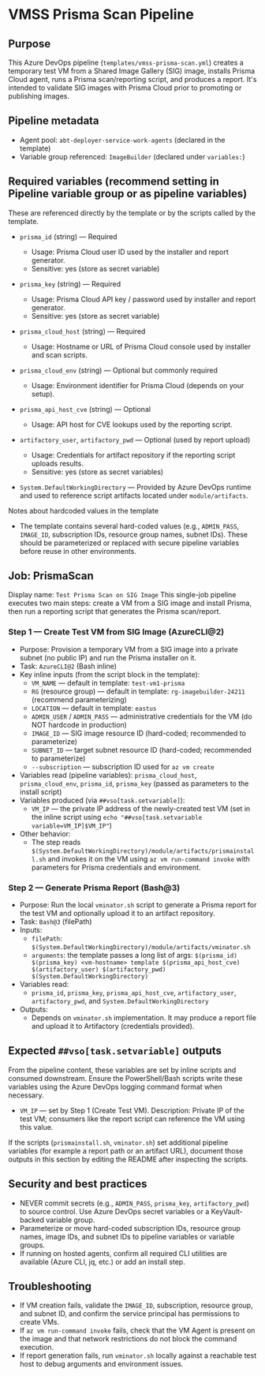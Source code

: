 # VMSS Prisma Scan Pipeline


## Purpose
This Azure DevOps pipeline (`templates/vmss-prisma-scan.yml`) creates a temporary test VM from a Shared Image Gallery (SIG) image, installs Prisma Cloud agent, runs a Prisma scan/reporting script, and produces a report. It's intended to validate SIG images with Prisma Cloud prior to promoting or publishing images.


## Pipeline metadata
- Agent pool: `abt-deployer-service-work-agents` (declared in the template)
- Variable group referenced: `ImageBuilder` (declared under `variables:`)


## Required variables (recommend setting in Pipeline variable group or as pipeline variables)
These are referenced directly by the template or by the scripts called by the template.

- `prisma_id` (string) — Required
  - Usage: Prisma Cloud user ID used by the installer and report generator.
  - Sensitive: yes (store as secret variable)

- `prisma_key` (string) — Required
  - Usage: Prisma Cloud API key / password used by installer and report generator.
  - Sensitive: yes (store as secret variable)

- `prisma_cloud_host` (string) — Required
  - Usage: Hostname or URL of Prisma Cloud console used by installer and scan scripts.

- `prisma_cloud_env` (string) — Optional but commonly required
  - Usage: Environment identifier for Prisma Cloud (depends on your setup).

- `prisma_api_host_cve` (string) — Optional
  - Usage: API host for CVE lookups used by the reporting script.

- `artifactory_user`, `artifactory_pwd` — Optional (used by report upload)
  - Usage: Credentials for artifact repository if the reporting script uploads results.
  - Sensitive: yes (store as secret variables)

- `System.DefaultWorkingDirectory` — Provided by Azure DevOps runtime and used to reference script artifacts located under `module/artifacts`.

Notes about hardcoded values in the template
- The template contains several hard-coded values (e.g., `ADMIN_PASS`, `IMAGE_ID`, subscription IDs, resource group names, subnet IDs). These should be parameterized or replaced with secure pipeline variables before reuse in other environments.


## Job: PrismaScan
Display name: `Test Prisma Scan on SIG Image`
This single-job pipeline executes two main steps: create a VM from a SIG image and install Prisma, then run a reporting script that generates the Prisma scan/report.

### Step 1 — Create Test VM from SIG Image (AzureCLI@2)
- Purpose: Provision a temporary VM from a SIG image into a private subnet (no public IP) and run the Prisma installer on it.
- Task: `AzureCLI@2` (Bash inline)
- Key inline inputs (from the script block in the template):
  - `VM_NAME` — default in template: `test-vm1-prisma`
  - `RG` (resource group) — default in template: `rg-imagebuilder-24211` (recommend parameterizing)
  - `LOCATION` — default in template: `eastus`
  - `ADMIN_USER` / `ADMIN_PASS` — administrative credentials for the VM (do NOT hardcode in production)
  - `IMAGE_ID` — SIG image resource ID (hard-coded; recommended to parameterize)
  - `SUBNET_ID` — target subnet resource ID (hard-coded; recommended to parameterize)
  - `--subscription` — subscription ID used for `az vm create`
- Variables read (pipeline variables): `prisma_cloud_host`, `prisma_cloud_env`, `prisma_id`, `prisma_key` (passed as parameters to the install script)
- Variables produced (via `##vso[task.setvariable]`):
  - `VM_IP` — the private IP address of the newly-created test VM (set in the inline script using `echo "##vso[task.setvariable variable=VM_IP]$VM_IP"`)
- Other behavior:
  - The step reads `$(System.DefaultWorkingDirectory)/module/artifacts/prismainstall.sh` and invokes it on the VM using `az vm run-command invoke` with parameters for Prisma credentials and environment.


### Step 2 — Generate Prisma Report (Bash@3)
- Purpose: Run the local `vminator.sh` script to generate a Prisma report for the test VM and optionally upload it to an artifact repository.
- Task: `Bash@3` (filePath)
- Inputs:
  - `filePath`: `$(System.DefaultWorkingDirectory)/module/artifacts/vminator.sh`
  - `arguments`: the template passes a long list of args: `$(prisma_id) $(prisma_key) <vm-hostname> template $(prisma_api_host_cve) $(artifactory_user) $(artifactory_pwd) $(System.DefaultWorkingDirectory)`
- Variables read:
  - `prisma_id`, `prisma_key`, `prisma_api_host_cve`, `artifactory_user`, `artifactory_pwd`, and `System.DefaultWorkingDirectory`
- Outputs:
  - Depends on `vminator.sh` implementation. It may produce a report file and upload it to Artifactory (credentials provided).


## Expected `##vso[task.setvariable]` outputs
From the pipeline content, these variables are set by inline scripts and consumed downstream. Ensure the PowerShell/Bash scripts write these variables using the Azure DevOps logging command format when necessary.

- `VM_IP` — set by Step 1 (Create Test VM). Description: Private IP of the test VM; consumers like the report script can reference the VM using this value.

If the scripts (`prismainstall.sh`, `vminator.sh`) set additional pipeline variables (for example a report path or an artifact URL), document those outputs in this section by editing the README after inspecting the scripts.


## Security and best practices
- NEVER commit secrets (e.g., `ADMIN_PASS`, `prisma_key`, `artifactory_pwd`) to source control. Use Azure DevOps secret variables or a KeyVault-backed variable group.
- Parameterize or move hard-coded subscription IDs, resource group names, image IDs, and subnet IDs to pipeline variables or variable groups.
- If running on hosted agents, confirm all required CLI utilities are available (Azure CLI, jq, etc.) or add an install step.


## Troubleshooting
- If VM creation fails, validate the `IMAGE_ID`, subscription, resource group, and subnet ID, and confirm the service principal has permissions to create VMs.
- If `az vm run-command invoke` fails, check that the VM Agent is present on the image and that network restrictions do not block the command execution.
- If report generation fails, run `vminator.sh` locally against a reachable test host to debug arguments and environment issues.

